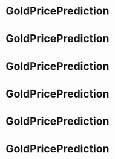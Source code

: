 # GoldPricePrediction
# GoldPricePrediction
# GoldPricePrediction
# GoldPricePrediction
# GoldPricePrediction
# GoldPricePrediction
